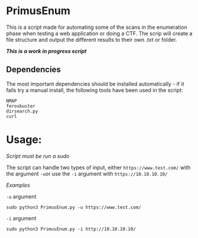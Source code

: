 # PrimusEnum
This is a script made for automating some of the scans in the enumeration phase when testing a web application or doing a CTF. The scrip will create a file structure and output the different results to their own .txt or folder.

***This is a work in progress script***

## Dependencies 
The most important dependencies should be installed automatically - if it fails try a manual install, the following tools have been used in the script:
```
NMAP
feroxbuster
dirsearch.py
curl
```

# Usage:
*Script must be run a sudo*

The script can handle two types of input, either `https://www.test.com/` with the argument `-u`or use the `-i` argument with `https://10.10.10.10/`

*Examples*

`-u` argument
```
sudo python3 PrimusEnum.py -u https://www.test.com/  
```
`-i` argument 
```
sudo python3 PrimusEnum.py -i http://10.10.10.10/  
```
